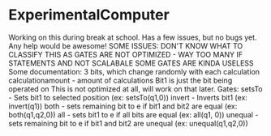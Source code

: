 # ExperimentalComputer
Working on this during break at school. Has a few issues, but no bugs yet. Any help would be awesome!
SOME ISSUES:
DON'T KNOW WHAT TO CLASSIFY THIS AS
GATES ARE NOT OPTIMIZED - WAY TOO MANY IF STATEMENTS AND NOT SCALABALE
SOME GATES ARE KINDA USELESS
Some documentation:
3 bits, which change randomly with each calculation
calculationamount - amount of calculations
Bit1 is just the bit being operated on
This is not optimized at all, will work on that later.
Gates:
setsTo - Sets bit1 to selected position (ex: setsTo(q1,0))
invert - Inverts bit1 (ex: invert(q1))
both - sets remaining bit to e if bit1 and bit2 are equal (ex: both(q1,q2,0))
all - sets bit1 to e if all bits are equal (ex: all(q1, 0))
unequal - sets remaining bit to e if bit1 and bit2 are unequal (ex: unequal(q1,q2,0))
